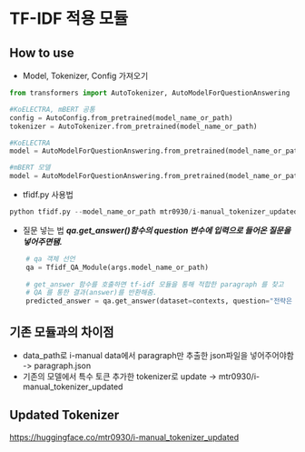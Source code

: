 # TF-IDF 적용 모듈

## How to use
* Model, Tokenizer, Config 가져오기
```python
from transformers import AutoTokenizer, AutoModelForQuestionAnswering

#KoELECTRA, mBERT 공통
config = AutoConfig.from_pretrained(model_name_or_path)
tokenizer = AutoTokenizer.from_pretrained(model_name_or_path)

#KoELECTRA
model = AutoModelForQuestionAnswering.from_pretrained(model_name_or_path, return_dict=False)

#mBERT 모델
model = AutoModelForQuestionAnswering.from_pretrained(model_name_or_path, config=config)
```

* tfidf.py 사용법
```python
python tfidf.py --model_name_or_path mtr0930/i-manual_tokenizer_updated --data_path ./paragraph.json
```

* 질문 넣는 법
***qa.get_answer()함수의 question 변수에 입력으로 들어온 질문을 넣어주면됌.***

```python
    # qa 객체 선언
    qa = Tfidf_QA_Module(args.model_name_or_path)
    
    # get_answer 함수를 호출하면 tf-idf 모듈을 통해 적합한 paragraph 를 찾고
    # QA 를 통한 결과(answer)를 반환해줌.
    predicted_answer = qa.get_answer(dataset=contexts, question="전략은 무엇인가요?")
```
## 기존 모듈과의 차이점
* data_path로 i-manual data에서 paragraph만 추출한 json파일을 넣어주어야함 -> paragraph.json
* 기존의 모델에서 특수 토큰 추가한 tokenizer로 update -> mtr0930/i-manual_tokenizer_updated

## Updated Tokenizer
https://huggingface.co/mtr0930/i-manual_tokenizer_updated
